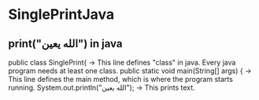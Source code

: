 # SinglePrintJava
print("الله يعين") in java
---------------------------
public class SinglePrint{          -> This line defines "class" in java. Every java program needs at least one class.
    public static void main(String[] args) {          -> This line defines the main method, which is where the program starts running.
            System.out.println("الله يعين");          -> This prints text.

